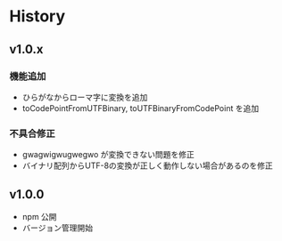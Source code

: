 # History

## v1.0.x

### 機能追加
- ひらがなからローマ字に変換を追加
- toCodePointFromUTFBinary, toUTFBinaryFromCodePoint を追加

### 不具合修正
- gwagwigwugwegwo が変換できない問題を修正
- バイナリ配列からUTF-8の変換が正しく動作しない場合があるのを修正

## v1.0.0
- npm 公開
- バージョン管理開始
